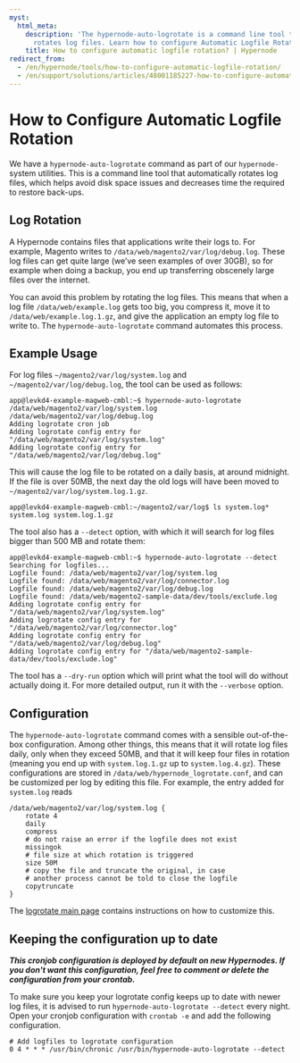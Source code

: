 ```yaml
---
myst:
  html_meta:
    description: 'The hypernode-auto-logrotate is a command line tool that automatically
      rotates log files. Learn how to configure Automatic Logfile Rotation. '
    title: How to configure automatic logfile rotation? | Hypernode
redirect_from:
  - /en/hypernode/tools/how-to-configure-automatic-logfile-rotation/
  - /en/support/solutions/articles/48001185227-how-to-configure-automatic-logfile-rotation-on-hypernode/
---
```


<!-- source: https://support.hypernode.com/en/hypernode/tools/how-to-configure-automatic-logfile-rotation/ -->

# How to Configure Automatic Logfile Rotation

We have a `hypernode-auto-logrotate` command as part of our `hypernode-` system utilities. This is a command line tool that automatically rotates log files, which helps avoid disk space issues and decreases time the required to restore back-ups.

## Log Rotation

A Hypernode contains files that applications write their logs to. For example, Magento writes to `/data/web/magento2/var/log/debug.log`. These log files can get quite large (we’ve seen examples of over 30GB), so for example when doing a backup, you end up transferring obscenely large files over the internet.

You can avoid this problem by rotating the log files. This means that when a log file `/data/web/example.log` gets too big, you compress it, move it to `/data/web/example.log.1.gz`, and give the application an empty log file to write to. The `hypernode-auto-logrotate` command automates this process.

## Example Usage

For log files `~/magento2/var/log/system.log` and `~/magento2/var/log/debug.log`, the tool can be used as follows:

```console
app@levkd4-example-magweb-cmbl:~$ hypernode-auto-logrotate /data/web/magento2/var/log/system.log /data/web/magento2/var/log/debug.log
Adding logrotate cron job
Adding logrotate config entry for "/data/web/magento2/var/log/system.log"
Adding logrotate config entry for "/data/web/magento2/var/log/debug.log"
```

This will cause the log file to be rotated on a daily basis, at around midnight. If the file is over 50MB, the next day the old logs will have been moved to `~/magento2/var/log/system.log.1.gz`.

```console
app@levkd4-example-magweb-cmbl:~/magento2/var/log$ ls system.log*
system.log system.log.1.gz
```

The tool also has a `--detect` option, with which it will search for log files bigger than 500 MB and rotate them:

```console
app@levkd4-example-magweb-cmbl:~$ hypernode-auto-logrotate --detect
Searching for logfiles...
Logfile found: /data/web/magento2/var/log/system.log
Logfile found: /data/web/magento2/var/log/connector.log
Logfile found: /data/web/magento2/var/log/debug.log
Logfile found: /data/web/magento2-sample-data/dev/tools/exclude.log
Adding logrotate config entry for "/data/web/magento2/var/log/system.log"
Adding logrotate config entry for "/data/web/magento2/var/log/connector.log"
Adding logrotate config entry for "/data/web/magento2/var/log/debug.log"
Adding logrotate config entry for "/data/web/magento2-sample-data/dev/tools/exclude.log"
```

The tool has a `--dry-run` option which will print what the tool will do without actually doing it. For more detailed output, run it with the `--verbose` option.

## Configuration

The `hypernode-auto-logrotate` command comes with a sensible out-of-the-box configuration. Among other things, this means that it will rotate log files daily, only when they exceed 50MB, and that it will keep four files in rotation (meaning you end up with `system.log.1.gz` up to `system.log.4.gz`). These configurations are stored in `/data/web/hypernode_logrotate.conf`, and can be customized per log by editing this file. For example, the entry added for `system.log` reads

```
/data/web/magento2/var/log/system.log {
    rotate 4
    daily
    compress
    # do not raise an error if the logfile does not exist
    missingok
    # file size at which rotation is triggered
    size 50M
    # copy the file and truncate the original, in case
    # another process cannot be told to close the logfile
    copytruncate
}
```

The [logrotate main page](https://linux.die.net/man/8/logrotate) contains instructions on how to customize this.

## Keeping the configuration up to date

*****This cronjob configuration is deployed by default on new Hypernodes. If you don't want this configuration, feel free to comment or delete the configuration from your crontab.*****

To make sure you keep your logrotate config keeps up to date with newer log files, it is advised to run `hypernode-auto-logrotate --detect` every night. Open your cronjob configuration with `crontab -e` and add the following configuration.

```
# Add logfiles to logrotate configuration
0 4 * * * /usr/bin/chronic /usr/bin/hypernode-auto-logrotate --detect
```
